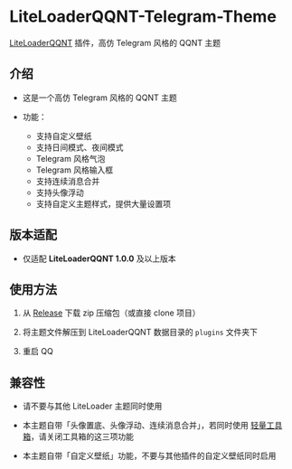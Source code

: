 # LiteLoaderQQNT-Telegram-Theme

[LiteLoaderQQNT](https://github.com/LiteLoaderQQNT/LiteLoaderQQNT) 插件，高仿 Telegram 风格的 QQNT 主题

## 介绍

-   这是一个高仿 Telegram 风格的 QQNT 主题

-   功能：
    -   支持自定义壁纸
    -   支持日间模式、夜间模式
    -   Telegram 风格气泡
    -   Telegram 风格输入框
    -   支持连续消息合并
    -   支持头像浮动
    -   支持自定义主题样式，提供大量设置项

## 版本适配

-   仅适配 **LiteLoaderQQNT 1.0.0** 及以上版本

## 使用方法

1.  从 [Release](https://github.com/festoney8/LiteLoaderQQNT-Telegram-Theme/releases) 下载 zip 压缩包（或直接 clone 项目）

2.  将主题文件解压到 LiteLoaderQQNT 数据目录的 `plugins` 文件夹下

3.  重启 QQ

## 兼容性

-   请不要与其他 LiteLoader 主题同时使用

-   本主题自带「头像置底、头像浮动、连续消息合并」，若同时使用 [轻量工具箱](https://github.com/xiyuesaves/LiteLoaderQQNT-lite_tools)，请关闭工具箱的这三项功能

-   本主题自带「自定义壁纸」功能，不要与其他插件的自定义壁纸同时启用
